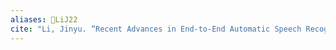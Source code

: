 ```yaml
---
aliases: 🔬LiJ22
cite: "Li, Jinyu. “Recent Advances in End-to-End Automatic Speech Recognition.” arXiv, February 2, 2022. [https://doi.org/10.48550/arXiv.2111.01690](https://doi.org/10.48550/arXiv.2111.01690)."
---
```

